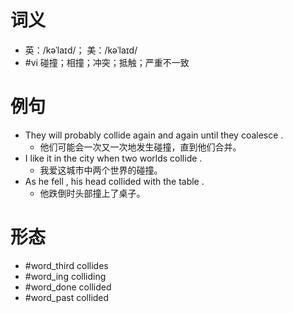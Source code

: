 # 词义
- 英：/kəˈlaɪd/； 美：/kəˈlaɪd/
- #vi 碰撞；相撞；冲突；抵触；严重不一致
# 例句
- They will probably collide again and again until they coalesce .
	- 他们可能会一次又一次地发生碰撞，直到他们合并。
- I like it in the city when two worlds collide .
	- 我爱这城市中两个世界的碰撞。
- As he fell , his head collided with the table .
	- 他跌倒时头部撞上了桌子。
# 形态
- #word_third collides
- #word_ing colliding
- #word_done collided
- #word_past collided
